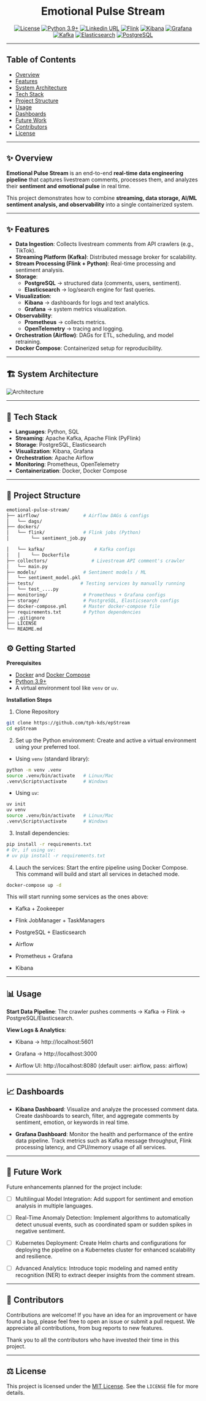 <h1 align="center"> Emotional Pulse Stream</a></h1>

<div align="center"> 

[![License](https://img.shields.io/badge/LICENSE-MIT_License-orange.svg)](https://opensource.org/license/mit) 
[![Python 3.9+](https://img.shields.io/badge/Python-3.9+-blue.svg)](https://www.python.org/downloads/release/python-390/) 
[![Linkedin URL](https://img.shields.io/badge/LinkedIn-Follow-blue?logo=linkedin)]()
[![Flink](https://img.shields.io/badge/Flink-Flink-007bff?style=flat-square&logo=apache-flink)](https://flink.apache.org/)
[![Kibana](https://img.shields.io/badge/Kibana-Kibana-005571?style=flat-square&logo=kibana)](https://www.elastic.co/kibana/)
[![Grafana](https://img.shields.io/badge/Grafana-Grafana-F46800?style=flat-square&logo=grafana)](https://grafana.com/)
[![Kafka](https://img.shields.io/badge/Kafka-Kafka-231F20?style=flat-square&logo=apache-kafka)](https://kafka.apache.org/)
[![Elasticsearch](https://img.shields.io/badge/Elasticsearch-Elasticsearch-005571?style=flat-square&logo=elasticsearch)](https://www.elastic.co/)
[![PostgreSQL](https://img.shields.io/badge/PostgreSQL-PostgreSQL-336791?style=flat-square&logo=postgresql)](https://www.postgresql.org/)

</div>

---

## Table of Contents

- [Overview](#-overview)
- [Features](#-features)
- [System Architecture](#-system-architecture)
- [Tech Stack](#-tech-stack)
- [Project Structure](#-project-structure)
- [Usage](#-usage)
- [Dashboards](#-dashboards)
- [Future Work](#-furture-work)
- [Contributors](#-contributors)
- [License](#-license)

---

## ✨ Overview
**Emotional Pulse Stream** is an end-to-end **real-time data engineering pipeline** that captures livestream comments, processes them, and analyzes their **sentiment and emotional pulse** in real time.  

This project demonstrates how to combine **streaming, data storage, AI/ML sentiment analysis, and observability** into a single containerized system.  

---

## ✨ Features
- **Data Ingestion**: Collects livestream comments from API crawlers (e.g., TikTok).
- **Streaming Platform (Kafka)**: Distributed message broker for scalability.
- **Stream Processing (Flink + Python)**: Real-time processing and sentiment analysis.
- **Storage**: 
  - **PostgreSQL** → structured data (comments, users, sentiment).
  - **Elasticsearch** → log/search engine for fast queries.
- **Visualization**: 
  - **Kibana** → dashboards for logs and text analytics.
  - **Grafana** → system metrics visualization.
- **Observability**: 
  - **Prometheus** → collects metrics.
  - **OpenTelemetry** → tracing and logging.
- **Orchestration (Airflow)**: DAGs for ETL, scheduling, and model retraining.
- **Docker Compose**: Containerized setup for reproducibility.

---

## 🏗️ System Architecture
![Architecture](./docs/assets/EpStream_Project_Architecture.svg)




---

## 🚀 Tech Stack
- **Languages**: Python, SQL
- **Streaming**: Apache Kafka, Apache Flink (PyFlink)
- **Storage**: PostgreSQL, Elasticsearch
- **Visualization**: Kibana, Grafana
- **Orchestration**: Apache Airflow
- **Monitoring**: Prometheus, OpenTelemetry
- **Containerization**: Docker, Docker Compose

---

## 📂 Project Structure

```bash
emotional-pulse-stream/
├── airflow/                # Airflow DAGs & configs
│   └── dags/
├── dockers/                  
│   └── flink/              # Flink jobs (Python)
│        └── sentiment_job.py

│   └── kafka/                  # Kafka configs
│   │    └── Dockerfile
├── collectors/                # Livestream API comment's crawler
│   └── main.py
├── models/                 # Sentiment models / ML
│   └── sentiment_model.pkl
├── tests/                 # Testing services by manually running
│   └── test_....py
├── monitoring/             # Prometheus + Grafana configs
├── storage/                # PostgreSQL, Elasticsearch configs
├── docker-compose.yml      # Master docker-compose file
├── requirements.txt        # Python dependencies
├── .gitignore
├── LICENSE
└── README.md

```

## ⚙️ Getting Started
**Prerequisites**
- [Docker]() and [Docker Compose]()
- [Python 3.9+]()
- A virtual environment tool like ``venv`` or ``uv``.

**Installation Steps**

1. Clone Repository
```bash
git clone https://github.com/tph-kds/epStream
cd epStream
```

2. Set up the Python environment:
Create and active a virtual environment using your preferred tool.

- Using ``venv`` (standard library):
```bash
python -m venv .venv
source .venv/bin/activate   # Linux/Mac
.venv\Scripts\activate      # Windows

```


- Using ``uv``:
```bash
uv init
uv venv
source .venv/bin/activate   # Linux/Mac
.venv\Scripts\activate      # Windows

```

3. Install dependencies:
```bash
pip install -r requirements.txt
# Or, if using uv:
# uv pip install -r requirements.txt

```

4. Lauch the services:
Start the entire pipeline using Docker Compose. This command will build and start all services in detached mode.

```bash
docker-compose up -d
```
This will start running some services as the ones above:
- Kafka + Zookeeper

- Flink JobManager + TaskManagers

- PostgreSQL + Elasticsearch

- Airflow

- Prometheus + Grafana

- Kibana


---

## 📊 Usage

**Start Data Pipeline**:
The crawler pushes comments → Kafka → Flink → PostgreSQL/Elasticsearch.

**View Logs & Analytics**:

- Kibana → http://localhost:5601

- Grafana → http://localhost:3000

- Airflow UI: http://localhost:8080 (default user: airflow, pass: airflow)

--- 

## 📈 Dashboards

- **Kibana Dashboard**: Visualize and analyze the processed comment data. Create dashboards to search, filter, and aggregate comments by sentiment, emotion, or keywords in real time.

- **Grafana Dashboard**: Monitor the health and performance of the entire data pipeline. Track metrics such as Kafka message throughput, Flink processing latency, and CPU/memory usage of all services.

---

## 🧠 Future Work

Future enhancements planned for the project include:

- [ ] Multilingual Model Integration: Add support for sentiment and emotion analysis in multiple languages.

- [ ] Real-Time Anomaly Detection: Implement algorithms to automatically detect unusual events, such as coordinated spam or sudden spikes in negative sentiment.

- [ ] Kubernetes Deployment: Create Helm charts and configurations for deploying the pipeline on a Kubernetes cluster for enhanced scalability and resilience.

- [ ] Advanced Analytics: Introduce topic modeling and named entity recognition (NER) to extract deeper insights from the comment stream.

---

## 🙌 Contributors
Contributions are welcome! If you have an idea for an improvement or have found a bug, please feel free to open an issue or submit a pull request. We appreciate all contributions, from bug reports to new features.

Thank you to all the contributors who have invested their time in this project.

---

## ⚖️ License

This project is licensed under the [MIT License](https://github.com/tph-kds/epStream/blob/main/LICENSE). See the `LICENSE` file for more details.

